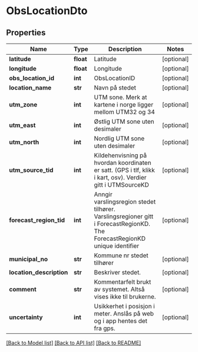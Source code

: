 # ObsLocationDto

## Properties
Name | Type | Description | Notes
------------ | ------------- | ------------- | -------------
**latitude** | **float** | Latitude | [optional] 
**longitude** | **float** | Longitude | [optional] 
**obs_location_id** | **int** | ObsLocationID | [optional] 
**location_name** | **str** | Navn på stedet | [optional] 
**utm_zone** | **int** | UTM sone. Merk at kartene i norge ligger mellom UTM32 og 34 | [optional] 
**utm_east** | **int** | Østlig UTM sone uten desimaler | [optional] 
**utm_north** | **int** | Nordlig UTM sone uten desimaler | [optional] 
**utm_source_tid** | **int** | Kildehenvisning på hvordan koordinaten er satt. (GPS i tlf, klikk i kart, osv). Verdier gitt i UTMSourceKD | [optional] 
**forecast_region_tid** | **int** | Anngir varslingsregion stedet tilhører. Varslingsregioner gitt i ForecastRegionKD. The ForecastRegionKD unique identifier | [optional] 
**municipal_no** | **str** | Kommune nr stedet tilhører | [optional] 
**location_description** | **str** | Beskriver stedet. | [optional] 
**comment** | **str** | Kommentarfelt brukt av systemet. Altså vises ikke til brukerne. | [optional] 
**uncertainty** | **int** | Usikkerhet i posisjon i meter. Anslås på web og i app hentes det fra gps. | [optional] 

[[Back to Model list]](../README.md#documentation-for-models) [[Back to API list]](../README.md#documentation-for-api-endpoints) [[Back to README]](../README.md)

